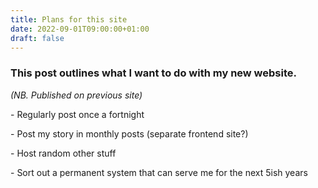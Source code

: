 ```yaml
---
title: Plans for this site
date: 2022-09-01T09:00:00+01:00
draft: false
---
```

### This post outlines what I want to do with my new website.

*(NB.﻿ Published on previous site)*

\- Regularly post once a fortnight

\- Post my story in monthly posts (separate frontend site?)

\- Host random other stuff

\- Sort out a permanent system that can serve me for the next 5ish years
